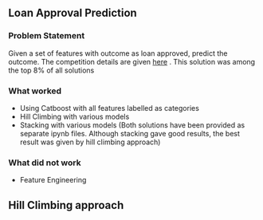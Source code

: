 ## Loan Approval Prediction

### Problem Statement
Given a set of features with outcome as loan approved, predict the outcome. The competition details are given [here](https://www.kaggle.com/competitions/playground-series-s4e10) . This solution was among the top 8% of all solutions

### What worked
- Using Catboost with all features labelled as categories
- Hill Climbing with various models
- Stacking with various models
  (Both solutions have been provided as separate ipynb files. Although stacking gave good results, the best result was given by hill climbing approach)

### What did not work
- Feature Engineering

## Hill Climbing approach
